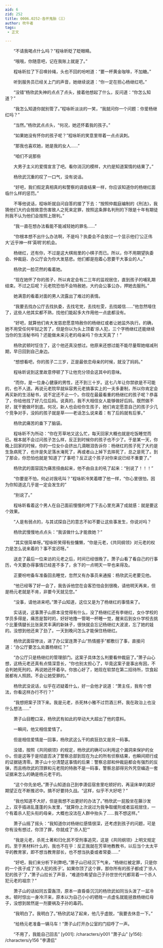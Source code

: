 ```yaml
---
aid: 6
zid: 252
title: 0006.0252-各怀鬼胎（三）
author: 吹牛者
tags: 
 - 正文

---
```




　　“不请我喝点什么吗？”程咏昕眨了眨眼睛。

　　“哦哦，你随意吧，记在我账上就是了。”

　　程咏昕拉了下召唤铃绳，头也不回的吩咐道：“要一杯黄金咖啡，不加糖。”

　　听到服务员已经关上门的声音，她继续说道：“你一定在担心杨继红吧。”

　　“没错”杨欣武失神的点点了点头，接着他想起了什么，反问道：“你怎么知道？”

　　“我怎么知道你就别管了。”程咏昕淡淡的一笑，“我就问你一个问题：你爱杨继红吗？”

　　“当然。”杨欣武点点头，“何况，她还怀着我的孩子。”

　　“如果她没有怀你的孩子呢？”程咏昕的笑意里带着一点点讽刺。

　　“那我也喜欢她，她是我的女人……”

　　“咱们不说那些

　　大男子主义的爱情宣言了吧。看你消沉的模样，大约是知道案情的结果了。”

　　杨欣武沉重的叹了一口气，没有说话。

　　“好吧，我们假定真相真的和警察的调查结果一样，你应该知道你的杨继红面临什么样的惩罚。”

　　不等他说话，程咏昕就自问自答的接了下去：“按照仲裁庭编制的《刑法》，我猜他们大约会按故意伤害致人之死来定罪，按照这条罪名判刑的下限是十年有期徒刑我不认为他们会按照上限判。”

　　“我一直在想办法看能不能减轻她的罪名……”

　　“你根本想不出什么办法啊，不是吗？执委会不会放过一个显示他们‘公正伟大’近乎神一样‘英明’的机会。

　　杨继红，还有你，不过是这大棋局里的小棋子而已。所以，你不用期望执委会、仲裁庭、办公厅会为你大发慈悲。他们都是抱着心思要干大事业的人。”

　　杨欣武一脸茫然的看着她。

　　“现在她怀了你的孩子，所以肯定会有二三年的监视居住，直到孩子的哺乳期结束。不过之后呢？元老院恐怕不会特赦她，大约会公事公办，押她去服刑。”

　　她满意的看着对面的男人流露出了难过的表情。

　　“我要去找办公厅去找执委，去找宅党，去找杜雯，去找姬信……”他忽然噎住了，这些人他其实都不熟，找他们能起多大作用他一点底都没有。

　　“好吧，就算他们肯大发慈悲愿意特赦你的杨继红或者让她监外执行。的确，她不用受任何牢狱之苦了，但是你以为头上顶着‘杀人犯，三个字杨继红还能继续当你的生活秘书吗？还能做未来元老的母亲吗？你太天真了！”

　　杨欣武顿时怔住了，这个他还真没想过。他原来还想过能不能尽量帮她缩减刑期，早日回到自己身边。

　　“想想看吧，你的孩子二三岁，正是最依恋母亲的时候，就没了妈妈。”

　　程咏昕说到这里故意停顿了下让他充分领会这其中的意味。

　　“而你，是一位身心健康的男性，还不到三十岁。这七八年让你禁欲是不可能的，也不人道。再说元老院早就纵容男元老搞事实上的一夫多妻制，所以你肯定会再买新的生活秘书，说不定还不止一个。你现在最最看重的杨继红的孩子呢？恭喜了，你给他找了好几位后妈。说真的，我不大相信女人能够做好后妈。既然做不好，就干脆做坏到底。何况，新人也会给你生孩子，她们肯定愿意自己的孩子少几个竞争对手，没妈的孩子就是草——老话怎么说来着：有了后妈就有后爹。”

　　杨欣武痛苦的垂下了脑袋。

　　程咏昕不为所动：“你在芳草地又这么忙，每天回家大概也就是吃饭睡觉而已。根本就不会过问孩子怎么样，反正到时候你的孩子也不少了。于是某一天，你晚上回家的时候，你的一位女仆会挤出几滴眼泪告诉你：杨继红的孩子死了大约是生急病死了，也许是失足落水淹死了，再或者山上掉下去摔死了，总之是死了。到了那会，你恐怕也就是‘知道了’了事吧？反正这个孩子对你来说已经不重要了。”

　　杨欣武的面容因为痛苦扭曲起来，他不由自主的吼了起来：“别说了！！！”

　　“你要是不怕，何必对我吼叫？”程咏昕冷笑着瞟了他一样，“你心里很怕，因为你知道这几乎是一定会发生的”

　　“别说了。”

　　程咏昕看着这个男人在自己面前慢慢的垮了下去心里充满了成就感：就是要这个效果。

　　“人是有弱点的，与其试探自己的意志不如不要让这些事发生，你说对吗？

　　杨欣武慢慢地点点头：“我该做什么才能救她？”

　　“其实很简单呀。”程咏昕笑得有些慵懒，“你是元老，《共同纲领》对元老的权力是怎么说来着的？事不宜迟呀。”

　　送走了最后一位来访的元老之后，时间已经很晚了。萧子山看了看自己的行事历，今天要办得事情已经差不多了，余下的一点明天一早也来得及。

　　正要吩咐备车准备回去睡觉，忽然又有办事员来通报：杨欣武元老要见他。

　　“他已经等了好一会了，我告诉他您在会客恐怕会到很晚，请他明天再来，但是杨元老就是不肯，非要今天就见您。”

　　“没事，请他进来吧。”萧子山知道，这位又是为了杨继红的事情来了。

　　实话说，这事萧子山原本没觉得有什么，没了杨继红还有李继红，女仆学校的学员多得是，痛苦是暂时的，好好地撸一管喝一杯睡一觉，醒来后到女仆学校去挑个比董倩腿长比张泉灵丰满的新妹子，很快就会忘记杨继红大波波，忘了她的娃的。没想到他还来了劲了。一天到晚问怎么才能保住杨继红。

　　杨欣武面容惨淡，进了办公室连萧子山“热情握手”都敷衍了事，直接问道：“办公厅要怎么处置杨继红？”

　　“办公厅只是杨继红的管理部门。这案子具体怎么判要看仲裁庭了。”萧子山心想，这杨元老还真有点情深意长，“你也别太担心了，毕竟这案子是事出有因，不会判她死刑的。再说她还怀着孕。你放心好了，她现在软禁在第二招待所，饮食起居都有人照顾。不会让她受罪的。”

　　杨欣武没说话，似乎在迟疑着什么，好一会他才说道：“萧主任，我有个想法，你看这样办行不行？”

　　“我想把案子顶下来。我是元老，杀死林小雅不过罚酒三杯。我在政治上也没什么想法……”

　　萧子山目瞪口呆，杨欣武有如此的举动大大超出了他的意料。

　　一瞬间，他又相信爱情了。

　　但是相信爱情是一回事，杨欣武这么干的疯狂劲又是另一码事。

　　没错，按照《共同纲领》的规定，杨欣武的确可以利用这个漏洞来保护的女仆。但是这等于是彻底否决了警察总部到现在为止的所有侦察结果，也瞬间把行成的证据链清零。萧子山十分清楚这事情的后果：警察总部和仲裁庭都会有强烈的反弹，而且杨欣武的顶罪和元老院的特赦不是一码事，警察总部得另外凭空编造一套证据来怎么的确是杨元老干的。

　　“这个你先坐吧。”萧子山知道自己到李潇侣宿舍里吃顿好的，再滚床单的美好期望正在不断推迟中。搞不好要持久战。“这样，似乎不大好吧？”

　　“我也知道不大好，但是我想不出更好的办法了。”杨欣武一屁股坐在藤沙发上，双手插进乱蓬蓬的头发里，“就算你上次说过为我争取缓刑或者监视居住，一个有着杀人犯头衔的母亲，大概也没法在人群中抬头了……我不想这样。”

　　萧子山摇了摇头：“我知道你对杨继红感情很深，还考虑到孩子的问题，可是你有没有想过，你顶了罪，你就成了‘杀人犯’”

　　“我是元老，杀死土著和归化民不受刑事追究，这是《共同纲领》上明文规定的。至于黑材料什么的，我也不在乎：反正我就在芳草地教教书，以后当个太太平平的教育家，即不想当教育部长，也不想当执委或者常委……”

　　“好吧，我们来分析下利弊吧。”萧子山已经沉下气来，“杨继红被定罪，只是你的一个孩子成了‘杀人犯的孩子’。如果你顶了这个罪，那你所有的孩子都成了‘杀人犯的孩子’了，”萧子山拉长了声音，“难道你希望自己子孙世世代代都背着一个杀人犯元老的祖宗？”

　　萧子山的话如同五雷轰顶，原本一直昏昏沉沉的杨欣武如同当头泼了一盆冷水。顿时惊出一身冷汗来，原本以为自己小小的牺牲一点虚名就能拯救杨继红母子，没想到居然是一剂要祸及子孙的毒药。

　　“我明白了。我明白了。”杨欣武站了起来，他几乎虚脱，“我要去休息一下。”

　　“给杨元老准备一辆马车！”萧子山打开办公室的门招呼了一声。

　　“不用了，我能自己回去”
[y001]: /characters/y001 "萧子山"
[y156]: /characters/y156 "李潇侣"


